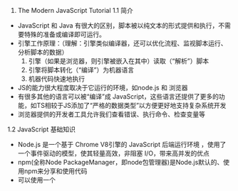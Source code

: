 1. The Modern JavaScript Tutorial
1.1 简介
- JavaScript 和 Java 有很大的区别，脚本被以纯文本的形式提供和执行，不需要特殊的准备或编译即可运行。
- 引擎工作原理：（理解：引擎类似编译器，还可以优化流程、监视脚本运行、分析脚本的数据）
  1. 引擎（如果是浏览器，则引擎被嵌入在其中）读取（“解析”）脚本
  2. 引擎将脚本转化（“编译”）为机器语言
  3. 机器代码快速地执行
- JS的能力很大程度取决于它运行的环境，如node.js 和 浏览器
- 有很多其他的语言可以被“编译”成 JavaScript，这些语言还提供了更多的功能，如TS相较于JS添加了“严格的数据类型”以方便更好地支持复杂系统开发
- 浏览器提供的开发者工具允许我们查看错误、执行命令、检查变量等

1.2 JavaScript 基础知识
- Node.js 是一个基于 Chrome V8引擎的 JavaScript 后端运行环境 ，使用了一个事件驱动的模型，使其轻量高效，非阻塞 I/O，带来高并发的优点
- npm(全称Node PackageManager，即node包管理器)是Node.js默认的、使用npm来分享和使用代码
- 可以使用一个 <script> 标签将 JavaScript 代码添加到页面中
- 使用 script 标签的 src 特性使用外部脚本的注意事项：
  - 如果使用了 src 特性， script标签内容将会被忽略
  - 一般来说，只有最简单的脚本才嵌入到 HTML 中，更复杂的脚本存放在单独的文件中
  - 使用独立文件的好处是浏览器会下载它，然后将它保存到浏览器的缓存中。之后，其他页面想要相同的脚本就会从缓存中获取，而不是下载它。所以文件实际上只会下载一次。这可以节省流量，并使得页面（加载）更快

1.2.1 代码结构
- 分号可以用来分割语句，若存在换行符不要分号也可，把换行符理解为“隐式”的分号；不加分号容易出错，最好加上
- 注释的快捷键，单行 Ctrl+/ 多行Ctrl + Shift + /，mac Ctrl换cmd，Shift换opt

1.2.2 现代模式，"use strict"
- "use strict";启用严格模式的指令，必须放整个脚本文件的开头，整个脚本都以现代模式工作，没办法取消"use strict";
- 浏览器中的开发者控制台是默认不启动use strict，现代 JavaScript 支持 “class” 和 “module” —— 高级语言结构，它们会自动启用 use strict，使用它们则无需添加 "use strict" 指令

1.2.3 变量
- js中使用let创建（也可称为声明或者定义）变量
- 变量命名：
  - 变量名称必须仅包含字母、数字、符号 $ 和 _
  - 首字符必须非数字
  - 驼峰命名法，单词一个接一个，除了第一个单词，其他的每个单词都以大写字母开头
  - 区分大小写，允许非英文字母（不推荐）
- 使用const创建一个常量，使用大写字母和下划线来命名这些常量，常量一个普遍的用法是给已知的难记住的值取别名，通常用大写字母表示“硬编码（hard-coded）”的常量。或者，换句话说就是，当值在执行之前或在被写入代码的时候，我们就知道值是什么了

1.2.4 数据类型
- 可以将任何类型的值存入变量。例如，一个变量可以在前一刻是个字符串，下一刻就存储一个数字；允许这种操作的编程语言，例如 JavaScript，被称为“动态类型”（dynamically typed）的编程语言，意思是虽然编程语言中有不同的数据类型，但是你定义的变量并不会在定义后，被限制为某一数据类型
- Number 类型：
  - number 类型代表整数和浮点数，数字可进行运算
  - “number” 类型无法安全地表示大于 (2^53-1)（即 9007199254740991），或小于 -(2^53-1) 的整数
  - 除了常规的数字，还包括所谓的“特殊数值（“special numeric values”）”也属于这种类型：Infinity、-Infinity 和 NaN
    - NaN 代表一个计算错误。它是一个不正确的或者一个未定义的数学操作所得到的结果
    - NaN 是粘性的。任何对 NaN 的进一步数学运算都会返回 NaN
  - js 中数学运算是安全的：
    - 可以做任何事：除以 0，将非数字字符串视为数字，等等
    - 脚本永远不会因为一个致命的错误（“死亡”）而停止。最坏的情况下，会得到 NaN 的结果
- BIgInt 类型
  - 用于表示任意长度的整数，可以通过将 n 附加到整数字段的末尾来创建 BigInt 值。例如：
// 尾部的 "n" 表示这是一个 BigInt 类型
const bigInt = 1234567890123456789012345678901234567890n;
- String 类型
  - 反引号是功能扩展引号，允许我们通过将变量和表达式包装在 ${…}中，来将它们嵌入到字符串中。例如：
let name = "John";

// 嵌入一个变量
alert( `Hello, ${name}!` ); // Hello, John!

// 嵌入一个表达式
alert( `the result is ${1 + 2}` ); // the result is 3
  - ${…} 内的表达式会被计算，计算结果会成为字符串的一部分；${…} 内放置任何东西
  - 没有char类型，一个 string 字符串类型可以包含零个（为空）、一个或多个字符
- Boolean 类型
  - boolean 类型仅包含两个值：true 和 false
- null 值
  - null 是一种独立的类型，js 中的 null 仅仅是一个代表“无”、“空”或“值未知”的特殊值
- Undefine 值
  - 通常，使用 null 将一个“空”或者“未知”的值写入变量中，而 undefined 则保留作为未进行初始化的事物的默认初始值
- Object 类型和 Symbol 类型
  - 其他所有的数据类型都被称为“原始类型”，因为它们的值只包含一个单独的内容（字符串、数字或者其他）。相反，object 则用于储存数据集合和更复杂的实体
  - symbol 类型用于创建对象的唯一标识符
- Typeof 运算符
  - typeof 运算符返回参数的类型。例如：
typeof alert // "function"
typeof Symbol("id") // "symbol"
typeof 10n // "bigint"
  - Typeof 是一个操作符，不是一个函数，typeof(x)与typeof x相同，括号为数学运算分组的括号

1.2.5 交互：alert、prompt 和 confirm
- alert, prompt, confirm是浏览器和用户交互的函数
- alert:
  - 弹出的这个带有信息的小窗口被称为 模态窗。“modal” 意味着用户不能与页面的其他部分进行交互，直到他们处理完窗口。例如：
alert("Hello");
- prompt:
  - 浏览器会显示一个带有文本消息的模态窗口，还有 input 框和确定/取消按钮
result = prompt(title, [default]);
//tile 现实给用户的文本
//default 可选的第二个参数，指定 input 框的初始值
//[]表示可选参数
  - prompt 将返回用户在 input 框内输入的文本，如果用户取消了输入，则返回 null。
- Confirm
  - confirm 函数显示一个带有 question 以及确定和取消两个按钮的模态窗口，点击确定返回 true，点击取消返回 false。
result = confirm(question);
1.2.6 类型转换
- 字符串转换
  - alert 会将变量变换成字符型并输出
  - 使用string(X)将其他变量显式转化为所期待的字符串类型
- 数字型转换
  - 算术函数和表达式中，会自动进行 number 类型转换。例如：
alert( "6" / "2" ); // 3, string 类型的值被自动转换成 number 类型后进行计算
  - number(x) 显式转换规则：
值
变成...
undefined
NaN
null
0
true 和 false
1 and 0
string
去掉首尾空白字符（空格、换行符 \n、制表符 \t等）后的纯数字字符串中含有的数字。如果剩余字符串为空，则转换结果为 0。否则，将会从剩余字符串中“读取”数字。当类型转换出现 error 时返回 NaN
  注意：null 和 undefined 在这有点不同：null 变成数字 0，undefined 变成 NaN
- 布尔型转换
  - 逻辑运算中发生转换
  - 转换规则：
    - 直观上为“空”的值（如 0、空字符串、null、undefined 和 NaN）将变为 false
    - 其他值变成 true

1.2.7 基础运算符，数学运算
- 数学运算
  - 求幂 **，例如：求幂运算 a ** b 表示将 a 提升至 a 的 b 次幂，幂运算也适用于非整数
- 使用二元运算符 + 连接字符串
  - 只要任意一个运算元是字符串，那么另一个运算元也将被转化为字符串
  - 运算符是按顺序工作的：
alert(2 + 2 + '1' ); // "41"，不是 "221"

alert('1' + 2 + 2); // "122"，不是 "14"
- 数字转化，一元运算符 +
  - 加号 + 应用于单个值，对数字没有任何作用。但是如果运算元不是数字，加号 + 则会将其转化为数字，效果和number差不多，但是更加简短
- 运算符优先级，单目 >  双目 > 赋值号
- 赋值运算符 = 
  - 在 JavaScript 中，所有运算符都会返回一个值，例如：语句 x = value 将值 value 写入 x 然后返回 value
  - 链式赋值，a = b = c = 2 + 2; 为了可读性，拆开写
- 原地修改，例如：n += 5等操作
- 自增/自减
- 位运算：
位运算符把运算元当做 32 位整数，并在它们的二进制表现形式上操作。
- 按位与 ( & )
- 按位或 ( | )
- 按位异或 ( ^ )
- 按位非 ( ~ )
- 左移 ( << )
- 右移 ( >> )
- 无符号右移 ( >>> )
- 逗号运算符，逗号运算符能让我们处理多个表达式，使用 , 将它们分开。每个表达式都运行了，但是只有最后一个的结果会被返回。例如：
let a = (1 + 2, 3 + 4);

alert( a ); // 7（3 + 4 的结果）
